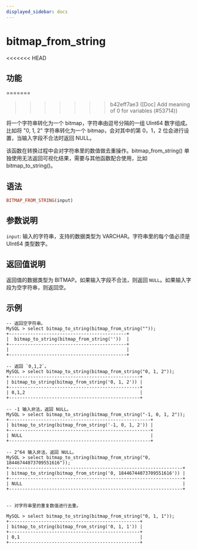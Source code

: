 ```yaml
---
displayed_sidebar: docs
---
```


# bitmap_from_string

<<<<<<< HEAD
## 功能
=======

>>>>>>> b42eff7ae3 ([Doc] Add meaning of 0 for variables (#53714))

将一个字符串转化为一个 bitmap，字符串由逗号分隔的一组 UInt64 数字组成。比如将 "0, 1, 2" 字符串转化为一个 bitmap，会对其中的第 0，1，2 位会进行设置，当输入字段不合法时返回 NULL。

该函数在转换过程中会对字符串里的数值做去重操作。bitmap_from_string() 单独使用无法返回可视化结果，需要与其他函数配合使用，比如 bitmap_to_string()。

## 语法

```Haskell
BITMAP_FROM_STRING(input)
```

## 参数说明

`input`: 输入的字符串，支持的数据类型为 VARCHAR。字符串里的每个值必须是 UInt64 类型数字。

## 返回值说明

返回值的数据类型为 BITMAP。如果输入字段不合法，则返回 `NULL`。如果输入字段为空字符串，则返回空。

## 示例

```Plain Text
-- 返回空字符串。
MySQL > select bitmap_to_string(bitmap_from_string(""));
+--------------------------------------------+
|  bitmap_to_string(bitmap_from_string(''))  |
+--------------------------------------------+
|                                            |
+--------------------------------------------+

-- 返回 `0,1,2`。
MySQL > select bitmap_to_string(bitmap_from_string("0, 1, 2"));
+-------------------------------------------------+
| bitmap_to_string(bitmap_from_string('0, 1, 2')) |
+-------------------------------------------------+
| 0,1,2                                           |
+-------------------------------------------------+

-- -1 输入非法，返回 NULL。
MySQL > select bitmap_to_string(bitmap_from_string("-1, 0, 1, 2"));
+-----------------------------------------------------+
| bitmap_to_string(bitmap_from_string('-1, 0, 1, 2')) |
+-----------------------------------------------------+
| NULL                                                |
+-----------------------------------------------------+

-- 2^64 输入非法，返回 NULL。
MySQL > select bitmap_to_string(bitmap_from_string("0, 18446744073709551616"));
+-----------------------------------------------------------------+
| bitmap_to_string(bitmap_from_string('0, 18446744073709551616')) |
+-----------------------------------------------------------------+
| NULL                                                            |
+-----------------------------------------------------------------+


-- 对字符串里的重复数值进行去重。

MySQL > select bitmap_to_string(bitmap_from_string("0, 1, 1"));
+-------------------------------------------------+
| bitmap_to_string(bitmap_from_string('0, 1, 1')) |
+-------------------------------------------------+
| 0,1                                             |
+-------------------------------------------------+
```
